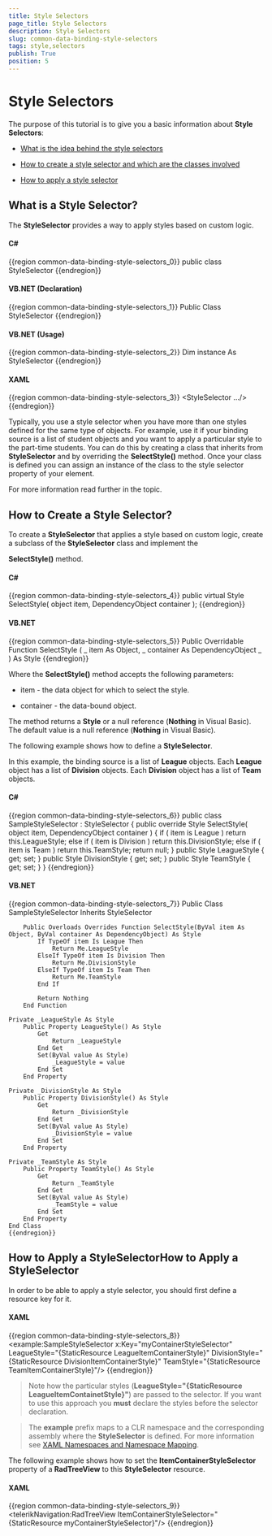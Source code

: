 ```yaml
---
title: Style Selectors
page_title: Style Selectors
description: Style Selectors
slug: common-data-binding-style-selectors
tags: style,selectors
publish: True
position: 5
---
```


# Style Selectors



The purpose of this tutorial is to give you a basic information about __Style Selectors__:

* [What is the idea behind the style selectors](#What_is_a_Style_Selector?)

* [How to create a style selector and which are the classes involved](#How_to_Create_a_Style_Selector?)

* [How to apply a style selector](#How_to_Apply_a_StyleSelector)

## What is a Style Selector?

The __StyleSelector__ provides a way to apply styles based on custom logic.

#### __C#__

{{region common-data-binding-style-selectors_0}}
	public class StyleSelector
	{{endregion}}



#### __VB.NET (Declaration)__

{{region common-data-binding-style-selectors_1}}
	Public Class StyleSelector
	{{endregion}}



#### __VB.NET (Usage)__

{{region common-data-binding-style-selectors_2}}
	Dim instance As StyleSelector
	{{endregion}}



#### __XAML__

{{region common-data-binding-style-selectors_3}}
	<StyleSelector .../>
	{{endregion}}



Typically, you use a style selector when you have more than one styles defined for the same type of objects. For example, use it if your binding source is a list of student objects and you want to apply a particular style to the part-time students. You can do this by creating a class that inherits from __StyleSelector__ and by overriding the __SelectStyle()__ method. Once your class is defined you can assign an instance of the class to the style selector property of your element.

For more information read further in the topic.

## How to Create a Style Selector?

To create a __StyleSelector__ that applies a style based on custom logic, create a subclass of the __StyleSelector__ class and implement the 

__SelectStyle()__ method.

#### __C#__

{{region common-data-binding-style-selectors_4}}
	public virtual Style SelectStyle( object item, DependencyObject container );
	{{endregion}}





#### __VB.NET__

{{region common-data-binding-style-selectors_5}}
	Public Overridable Function SelectStyle ( _
	    item As Object, _
	    container As DependencyObject _
	) As Style
	{{endregion}}



Where the __SelectStyle()__ method accepts the following parameters:

* item - the data object for which to select the style.

* container - the data-bound object.

The method returns a __Style__ or a null reference (__Nothing__ in Visual Basic). The default value is a null reference (__Nothing__ in Visual Basic).

The following example shows how to define a __StyleSelector__.

In this example, the binding source is a list of __League__ objects. Each __League__ object has a list of __Division__ objects. Each __Division__ object has a list of __Team__ objects.



#### __C#__

{{region common-data-binding-style-selectors_6}}
	public class SampleStyleSelector : StyleSelector
	{
	    public override Style SelectStyle( object item, DependencyObject container )
	    {
	        if ( item is League )
	            return this.LeagueStyle;
	        else if ( item is Division )
	            return this.DivisionStyle;
	        else if ( item is Team )
	            return this.TeamStyle;
	        return null;
	    }
	    public Style LeagueStyle
	    {
	        get;
	        set;
	    }
	    public Style DivisionStyle
	    {
	        get;
	        set;
	    }
	    public Style TeamStyle
	    {
	        get;
	        set;
	    }
	}
	{{endregion}}



#### __VB.NET__

{{region common-data-binding-style-selectors_7}}
	Public Class SampleStyleSelector
	    Inherits StyleSelector
	
	    Public Overloads Overrides Function SelectStyle(ByVal item As Object, ByVal container As DependencyObject) As Style
	        If TypeOf item Is League Then
	            Return Me.LeagueStyle
	        ElseIf TypeOf item Is Division Then
	            Return Me.DivisionStyle
	        ElseIf TypeOf item Is Team Then
	            Return Me.TeamStyle
	        End If
	
	        Return Nothing
	    End Function
	
	Private _LeagueStyle As Style
	    Public Property LeagueStyle() As Style
	        Get
	            Return _LeagueStyle
	        End Get
	        Set(ByVal value As Style)
	            _LeagueStyle = value
	        End Set
	    End Property
	
	Private _DivisionStyle As Style
	    Public Property DivisionStyle() As Style
	        Get
	            Return _DivisionStyle
	        End Get
	        Set(ByVal value As Style)
	            _DivisionStyle = value
	        End Set
	    End Property
	
	Private _TeamStyle As Style
	    Public Property TeamStyle() As Style
	        Get
	            Return _TeamStyle
	        End Get
	        Set(ByVal value As Style)
	            _TeamStyle = value
	        End Set
	    End Property
	End Class
	{{endregion}}



## How to Apply a StyleSelectorHow to Apply a StyleSelector

In order to be able to apply a style selector, you should first define a resource key for it.

#### __XAML__

{{region common-data-binding-style-selectors_8}}
	<example:SampleStyleSelector x:Key="myContainerStyleSelector"
	    LeagueStyle="{StaticResource LeagueItemContainerStyle}"
	    DivisionStyle="{StaticResource DivisionItemContainerStyle}"
	    TeamStyle="{StaticResource TeamItemContainerStyle}"/>
	{{endregion}}



>Note how the particular styles (__LeagueStyle="{StaticResource LeagueItemContainetStyle}"__) are passed to the selector. If you want to use this approach you __must__ declare the styles before the selector declaration.

>The __example__ prefix maps to a CLR namespace and the corresponding assembly where the __StyleSelector__ is defined. For more information see [XAML Namespaces and Namespace Mapping](http://msdn.microsoft.com/en-us/library/ms747086.aspx).

The following example shows how to set the __ItemContainerStyleSelector__ property of a __RadTreeView__ to this __StyleSelector__ resource.

#### __XAML__

{{region common-data-binding-style-selectors_9}}
	<telerikNavigation:RadTreeView ItemContainerStyleSelector="{StaticResource myContainerStyleSelector}"/>
	{{endregion}}


